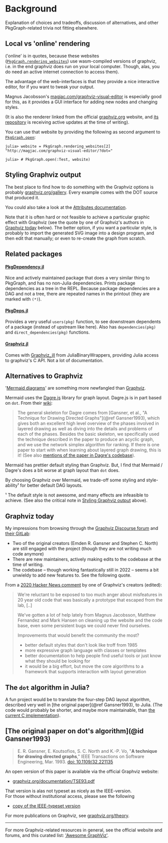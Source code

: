 
# Background

Explanation of choices and tradeoffs, discussion of alternatives, and other
PkgGraph-related trivia not fitting elsewhere.



## Local vs 'online' rendering

('online' is in quotes, because these websites ([`PkgGraph.rendering_websites`](@ref))
use wasm-compiled versions of graphviz, i.e. in the end graphviz does run on your local
computer. Though, alas, you do need an active internet connection to access them).

The advantage of the web-interfaces is that they provide a nice interactive editor,
for if you want to tweak your output.

Magnus Jacobsson's [magjac.com/graphviz-visual-editor][mj] is especially good for
this, as it provides a GUI interface for adding new nodes and changing styles.

(It is also the renderer linked from the official [graphviz.org] website,
and [its repository][gh] is receiving active updates at the time of writing).

You can use that website by providing the following as second argument to
[`PkgGraph.open`](@ref):

```jldoctest; setup=:( using PkgGraph )
julia> website = PkgGraph.rendering_websites[2]
"http://magjac.com/graphviz-visual-editor/?dot="

julia> # PkgGraph.open(:Test, website)
```

[mj]: http://magjac.com/graphviz-visual-editor
[gh]: https://github.com/magjac/graphviz-visual-editor
[graphviz.org]: https://graphviz.org



## Styling Graphviz output

The best place to find how to do something with the Graphviz options is probably
[graphviz.org/gallery][1]. Every example comes with the DOT source that produced it.

You could also take a look at the [Attributes documentation][2].

Note that it is often hard or not feasible to achieve a particular graphic effect with
Graphviz (see the quote by one of Graphviz's authors in [Graphviz today](@ref) below).
The better option, if you want a particular style, is probably to import the generated
SVG image into a design program, and then edit that manually; or even to re-create the
graph from scratch.

[1]: https://graphviz.org/gallery
[2]: https://graphviz.org/doc/info/attrs.html



## Related packages

#### [PkgDependency.jl]

Nice and actively maintained package that does a very similar thing to PkgGraph, and has
no non-Julia dependencies. Prints package dependencies as a tree in the REPL. Because
package dependencies are a DAG and not a tree, there are repeated names in the printout
(they are marked with `(*)`).

#### [PkgDeps.jl]

Provides a very useful `users(pkg)` function, to see downstream
dependents of a package (instead of upstream like here).
Also has `dependencies(pkg)` and `direct_dependencies(pkg)` functions.

#### [Graphviz.jl]

Comes with [Graphviz_jll] from JuliaBinaryWrappers,
providing Julia access to graphviz's C API.
Not a lot of documentation.

[PkgDependency.jl]: https://github.com/peng1999/PkgDependency.jl
[PkgDeps.jl]: https://github.com/JuliaEcosystem/PkgDeps.jl
[Graphviz.jl]: https://github.com/JuliaGraphs/GraphViz.jl
[Graphviz_jll]: https://github.com/JuliaBinaryWrappers/Graphviz_jll.jl



## Alternatives to Graphviz

'[Mermaid diagrams]' are something more newfangled than [Graphviz].

Mermaid uses the [Dagre.js] library for graph layout.
Dagre.js is in part based on `dot`. From their [wiki]:
> The general skeleton for Dagre comes from
> [Gansner, et al., "A Technique for Drawing Directed Graphs"](@ref Gansner1993), 
> which gives both an excellent high level overview of the phases
> involved in layered drawing as well as diving into the details and problems
> of each of the phases. Besides the basic skeleton, we specifically used
> the technique described in the paper to produce an acyclic graph, 
> and we use the network simplex algorithm for ranking. 
> If there is one paper to start with when learning about layered graph drawing,
> this is it!
(See also [mentions of the paper in Dagre's codebase][mentions]).

Mermaid has prettier default styling than Graphviz.
But, I find that Mermaid / Dagre's does a bit worse at graph layout than `dot` does.

By choosing Graphviz over Mermaid, we trade-off some styling and style-ability¹ 
for better default DAG layouts.

¹ The default style is not awesome, and many effects are infeasible to achieve.
  (See also the critical note in [Styling Graphviz output](@ref) above).

[Mermaid diagrams]: https://mermaid-js.github.io/mermaid
[Graphviz]:         https://graphviz.org
[Dagre.js]:         https://github.com/dagrejs/dagre
[wiki]:             https://github.com/dagrejs/dagre/wiki#recommended-reading
[mentions]:         https://github.com/search?q=repo:dagrejs/dagre%20gansner&type=code



## Graphviz today

My impressions from browsing through the [Graphviz Discourse forum] and [their GitLab]:
- Two of the original creators (Emden R. Gansner and Stephen C. North)
  are still engaged with the project (though they are not writing much code anymore)
- There are new maintainers, actively making edits to the codebase at the time of writing.
- The codebase – though working fantastically still in 2022 –
  seems a bit unwieldy to add new features to. See the following quote.

From a [2020 Hacker News comment] by one of Graphviz's creators (edited):
> We're reluctant to be exposed to too much anger about misfeatures in 20 year old code
> that was basically a prototype that escaped from the lab, [..]
>
> We've gotten a lot of help lately from Magnus Jacobsson, Matthew Fernandez and Mark
> Hansen on cleaning up the website and the code base, even some persistent bugs we
> could never find ourselves.
> 
> Improvements that would benefit the community the most?
> - better default styles that don't look like troff from 1985
> - more expressive graph language with classes or templates
> - better documentation to help people find useful tools or just know what they should be looking for
> - it would be a big effort, but move the core algorithms to a framework that supports interaction with layout generation

[Graphviz Discourse forum]: https://forum.graphviz.org/top?period=all
[their GitLab]: https://gitlab.com/graphviz/graphviz
[2020 Hacker News comment]: https://news.ycombinator.com/item?id=23475225



## The `dot` algorithm in Julia?

A fun project would be to translate the four-step DAG layout algorithm,
described very well in [the original paper](@ref Gansner1993), to Julia.
(The code would probably be shorter, and maybe more maintainable,
 than [the current C implementation][1]).

[1]: https://gitlab.com/graphviz/graphviz/-/tree/main/lib
<!-- most salient is the 'common/' src dir; contains e.g network simplex code -->



## [The original paper on dot's algorithm](@id Gansner1993)
<!-- Can't have `code format` (here: `dot`) when naming headers like this. boo. -->
<!-- (todo, file this bug in Documenter.jl) -->

> E. R. Gansner, E. Koutsofios, S. C. North and K.-P. Vo,
> "**A technique for drawing directed graphs**,"
> IEEE Transactions on Software Engineering, Mar. 1993.
> [doi: 10.1109/32.221135](https://doi.org/10.1109/32.221135)

An open version of this paper is available via the official Graphviz website:
- [graphviz.org/documentation/TSE93.pdf](https://graphviz.org/documentation/TSE93.pdf)

That version is alas not typeset as nicely as the IEEE-version.\
For those without institutional access, please see the following 
- [copy of the IEEE-typeset version](https://tomasfiers.net/content/Gansner1993IEEE.pdf)

For more publications on Graphviz, see [graphviz.org/theory](https://graphviz.org/theory).

---

For more Graphviz-related resources in general, see the official website and forums, and
this curated list: ['Awesome GraphViz'](https://github.com/CodeFreezr/awesome-graphviz#readme).
